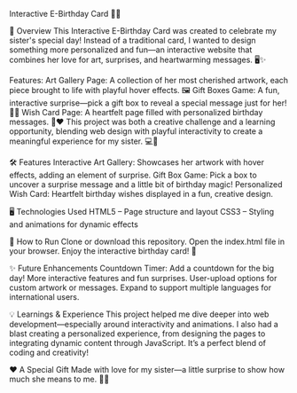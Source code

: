 Interactive E-Birthday Card 🎉🎂

🎨 Overview
This Interactive E-Birthday Card was created to celebrate my sister's special day! Instead of a traditional card, I wanted to design something more personalized and fun—an interactive website that combines her love for art, surprises, and heartwarming messages. 🖥️✨

Features:
Art Gallery Page: A collection of her most cherished artwork, each piece brought to life with playful hover effects. 🖼️
Gift Boxes Game: A fun, interactive surprise—pick a gift box to reveal a special message just for her! 🎁🎉
Wish Card Page: A heartfelt page filled with personalized birthday messages. 💌❤️
This project was both a creative challenge and a learning opportunity, blending web design with playful interactivity to create a meaningful experience for my sister. 💻🎨

🛠️ Features
Interactive Art Gallery: Showcases her artwork with hover effects, adding an element of surprise.
Gift Box Game: Pick a box to uncover a surprise message and a little bit of birthday magic!
Personalized Wish Card: Heartfelt birthday wishes displayed in a fun, creative design.

🖥️ Technologies Used
HTML5 – Page structure and layout
CSS3 – Styling and animations for dynamic effects

🚀 How to Run
Clone or download this repository.
Open the index.html file in your browser.
Enjoy the interactive birthday card! 🎉

✨ Future Enhancements
Countdown Timer: Add a countdown for the big day!
More interactive features and fun surprises.
User-upload options for custom artwork or messages.
Expand to support multiple languages for international users.

💡 Learnings & Experience
This project helped me dive deeper into web development—especially around interactivity and animations. I also had a blast creating a personalized experience, from designing the pages to integrating dynamic content through JavaScript. It’s a perfect blend of coding and creativity!

❤️ A Special Gift
Made with love for my sister—a little surprise to show how much she means to me. 🎁💖
